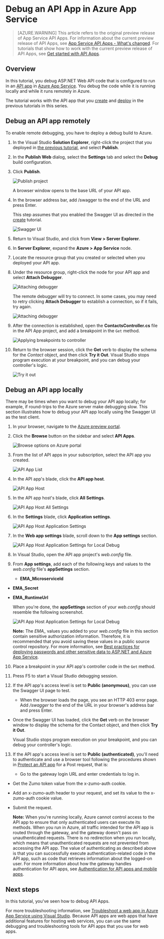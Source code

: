 <properties 
    pageTitle="Debug an API App in Azure App Service" 
    description="Learn how to debug an API App while it runs in Azure App Service, using Visual Studio." 
    services="app-service\api" 
    documentationCenter=".net" 
    authors="bradygaster" 
    manager="wpickett" 
    editor="jimbe"/>

<tags 
    ms.service="app-service-api" 
    ms.workload="web" 
    ms.tgt_pltfrm="dotnet" 
    ms.devlang="na" 
    ms.topic="article" 
    ms.date="01/08/2016" 
    ms.author="tdykstra"/>

# Debug an API App in Azure App Service
> [AZURE.WARNING] This article refers to the original preview release of App Service API Apps.  For information about the current preview release of API Apps, see [App Service API Apps - What's changed](../articles/app-service-api/app-service-api-whats-changed.md). For tutorials that show how to work with the current preview release of API Apps, see [Get started with API Apps](../articles/app-service-api/app-service-api-dotnet-get-started.md). 


## Overview
In this tutorial, you debug ASP.NET Web API code that is configured to run in an [API app](app-service-api-apps-why-best-platform.md) in [Azure App Service](../app-service/app-service-value-prop-what-is.md). You debug the code while it is running locally and while it runs remotely in Azure. 

The tutorial works with the API app that you [create](app-service-dotnet-create-api-app.md) and [deploy](app-service-dotnet-deploy-api-app.md) in the previous tutorials in this series.

## Debug an API app remotely
To enable remote debugging, you have to deploy a debug build to Azure.

1. In the Visual Studio **Solution Explorer**, right-click the project that you deployed in [the previous tutorial](app-service-dotnet-deploy-api-app.md), and select **Publish**.

2. In the **Publish Web** dialog, select the **Settings** tab and select the **Debug** build configuration.

3. Click **Publish**.

    ![Publish project](./media/app-service-api-dotnet-debug/rd-debug-publish.png)

    A browser window opens to the base URL of your API app.

4. In the browser address bar, add /swagger to the end of the URL and press Enter. 

    This step assumes that you enabled the Swagger UI as directed in the [create](app-service-dotnet-create-api-app.md) tutorial.

    ![Swagger UI](./media/app-service-api-dotnet-debug/rd-swagger-ui.png)

5. Return to Visual Studio, and click from **View > Server Explorer**. 

6. In **Server Explorer**, expand the **Azure > App Service** node. 

7. Locate the resource group that you created or selected when you deployed your API app. 

8. Under the resource group, right-click the node for your API app and select **Attach Debugger**. 

    ![Attaching debugger](./media/app-service-api-dotnet-debug/rd-attach-debugger.png)

    The remote debugger will try to connect. In some cases, you may need to retry clicking **Attach Debugger** to establish a connection, so if it fails, try again.

    ![Attaching debugger](./media/app-service-api-dotnet-debug/rd-attaching.png)

9. After the connection is established, open the **ContactsController.cs** file in the API App project, and add a breakpoint in the `Get` method.

    ![Applying breakpoints to controller](./media/app-service-api-dotnet-debug/rd-breakpoints.png)

10. Return to the browser session, click the **Get** verb to display the schema for the *Contact* object, and then click **Try it Out**. Visual Studio stops program execution at your breakpoint, and you can debug your controller's logic. 

    ![Try it out](./media/app-service-api-dotnet-debug/rd-try-it-out.png)


## Debug an API app locally
There may be times when you want to debug your API app locally; for example, if round-trips to the Azure server make debugging slow. This section illustrates how to debug your API app locally using the Swagger UI  as the test client.

1. In your browser, navigate to the [Azure preview portal](https://portal.azure.com/). 

2. Click the **Browse** button on the sidebar and select **API Apps**. 

    ![Browse options on Azure portal](./media/app-service-api-dotnet-debug/ld-browse.png)

3. From the list of API apps in your subscription, select the API app you created.

    ![API App List](./media/app-service-api-dotnet-debug/ld-api-app-list.png)

4. In the API app's blade, click the **API app host**.

    ![API App Host](./media/app-service-api-dotnet-debug/ld-api-app-blade-api-app-host.png)

5. In the API app host's blade, click **All Settings**.

    ![API App Host All Settings](./media/app-service-api-dotnet-debug/ld-api-app-host-all-settings.png)

6. In the **Settings** blade, click **Application settings**.

    ![API App Host Application Settings](./media/app-service-api-dotnet-debug/ld-application-settings.png)

7. In the **Web app settings** blade, scroll down to the **App settings** section.

    ![API App Host Application Settings for Local Debug](./media/app-service-api-dotnet-debug/ld-app-settings-for-local-debugging.png)

8. In Visual Studio, open the API app project's *web.config* file. 

9. From **App settings**, add each of the following keys and values to the *web.config* file's **appSettings** section.

   * **EMA\_MicroserviceId**
* **EMA\_Secret**
* **EMA\_RuntimeUrl**

  When you're done, the **appSettings** section of your *web.config* should resemble the following screenshot.

  ![API App Host Application Settings for Local Debug](./media/app-service-api-dotnet-debug/ld-debug-settings.png)

  **Note:** The *EMA_* values you added to your *web.config* file in this section contain sensitive authorization information. Therefore, it is recommended that you avoid saving these values in a public source control repository. For more information, see [Best practices for deploying passwords and other sensitive data to ASP.NET and Azure App Service](http://www.asp.net/identity/overview/features-api/best-practices-for-deploying-passwords-and-other-sensitive-data-to-aspnet-and-azure).   


10. Place a breakpoint in your API app's controller code in the `Get` method.

11. Press F5 to start a Visual Studio debugging session.

12. If the API app's access level is set to **Public (anonymous)**, you can use the Swagger UI page to test.

    * When the browser loads the page, you see an HTTP 403 error page. Add */swagger* to the end of the URL in your browser's address bar and press Enter.

* Once the Swagger UI has loaded, click the **Get** verb on the browser window to display the schema for the Contact object, and then click **Try it Out**.

   Visual Studio stops program execution on your breakpoint, and you can debug your controller's logic. 


13. If the API app's access level is set to **Public (authenticated)**, you'll need to authenticate and use a browser tool following the procedures shown in [Protect an API app](app-service-api-dotnet-add-authentication.md#use-postman-to-send-a-post-request) for a Post request, that is:

    * Go to the gateway login URL and enter credentials to log in.
* Get the Zumo token value from the x-zumo-auth cookie.
* Add an x-zumo-auth header to your request, and set its value to the x-zumo-auth cookie value.
* Submit the request.

    **Note:** When you're running locally, Azure cannot control access to the API app to ensure that only authenticated users can execute its methods. When you run in Azure, all traffic intended for the API app is routed through the gateway, and the gateway doesn't pass on unauthenticated requests. There is no redirection when you run locally, which means that unauthenticated requests are not prevented from accessing the API app.  The value of authenticating as described above is that you can successfully execute authentication-related code in the API app, such as code that retrieves information about the logged-on user. For more information about how the gateway handles authentication for API apps, see [Authentication for API apps and mobile apps](../app-service/app-service-authentication-overview.md#azure-app-service-gateway).


## Next steps
In this tutorial, you've seen how to debug API Apps. 

For more troubleshooting information, see [Troubleshoot a web app in Azure App Service using Visual Studio](../app-service-web/web-sites-dotnet-troubleshoot-visual-studio.md). Because API apps are web apps that have additional features for hosting web services, you can use the same debugging and troubleshooting tools for API apps that you use for web apps.    

